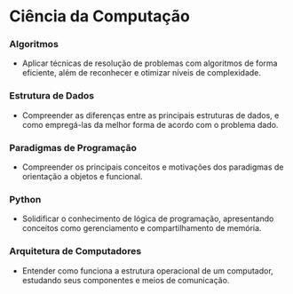 # Ciência da Computação

### Algoritmos

- Aplicar técnicas de resolução de problemas com algoritmos de forma eficiente, além de reconhecer e otimizar níveis de complexidade.

### Estrutura de Dados

- Compreender as diferenças entre as principais estruturas de dados,
e como empregá-las da melhor forma de acordo com o problema dado.

### Paradigmas de Programação

- Compreender os principais conceitos e motivações dos paradigmas de orientação a objetos e funcional.

### Python

- Solidificar o conhecimento de lógica de programação, apresentando conceitos como gerenciamento e compartilhamento de memória.

### Arquitetura de Computadores

- Entender como funciona a estrutura operacional de um computador, estudando seus componentes e meios de comunicação.
